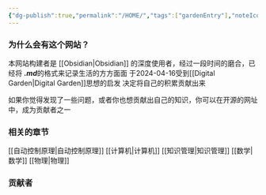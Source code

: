 ```yaml
---
{"dg-publish":true,"permalink":"/HOME/","tags":["gardenEntry"],"noteIcon":"","created":"2024-04-16T13:01:27.501+08:00","updated":"2024-04-16T17:59:31.649+08:00"}
---
```



### 为什么会有这个网站？
本网站构建者是 [[Obsidian\|Obsidian]] 的深度使用者，经过一段时间的磨合，已经将
***.md***的格式来记录生活的方方面面
于2024-04-16受到[[Digital Garden\|Digital Garden]]思想的启发
决定将自己的积累贡献出来

如果你觉得发现了一些问题，或者你也想贡献出自己的知识，你可以在开源的网址中，成为贡献者之一

### 相关的章节
[[自动控制原理\|自动控制原理]]
[[计算机\|计算机]]
[[知识管理\|知识管理]]
[[数学\|数学]]
[[物理\|物理]]

### 贡献者
